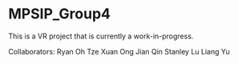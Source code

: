 # MPSIP_Group4

This is a VR project that is currently a work-in-progress.

Collaborators:
Ryan Oh Tze Xuan
Ong Jian Qin
Stanley Lu Liang Yu
